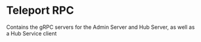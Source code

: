 # Teleport RPC

Contains the gRPC servers for the Admin Server and Hub Server, as well as a Hub Service client